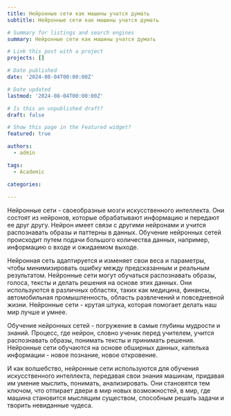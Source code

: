 ```yaml
---
title: Нейронные сети как машины учатся думать
subtitle: Нейронные сети как машины учатся думать

# Summary for listings and search engines
summary: Нейронные сети как машины учатся думать

# Link this post with a project
projects: []

# Date published
date: '2024-08-04T00:00:00Z'

# Date updated
lastmod: '2024-08-04T00:00:00Z'

# Is this an unpublished draft?
draft: false

# Show this page in the Featured widget?
featured: true

authors:
  - admin

tags:
  - Academic

categories:
  
---
```


Нейронные сети - своеобразные мозги искусственного интеллекта. Они состоят из нейронов, которые обрабатывают информацию и передают ее друг другу. Нейрон имеет связи с другими нейронами и учится распознавать образы и паттерны в данных. Обучение нейронных сетей происходит путем подачи большого количества данных, например, информацию о входе и ожидаемом выходе.

Нейронная сеть адаптируется и изменяет свои веса и параметры, чтобы минимизировать ошибку между предсказанным и реальным результатом. Нейронные сети могут обучаться распознавать образы, голоса, тексты и делать решения на основе этих данных. Они используются в различных областях, таких как медицина, финансы, автомобильная промышленность, область развлечений и повседневной жизни. Нейронные сети - крутая штука, которая помогает делать наш мир лучше и умнее.

Обучение нейронных сетей - погружение в самые глубины мудрости и знаний. Процесс, где нейрон, словно ученик перед учителем, учится распознавать образы, понимать тексты и принимать решения. Нейронные сети обучаются на основе обширных данных, капелька информации - новое познание, новое откровение.

И как волшебство, нейронные сети используются для обучения искусственного интеллекта, передавая свои знания машинам, придавая им умение мыслить, понимать, анализировать. Они становятся тем ключом, что отпирает двери в мир новых возможностей, в мир, где машина становится мыслящим существом, способным решать задачи и творить невиданные чудеса.

